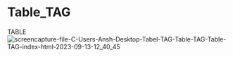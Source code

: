 # Table_TAG
 TABLE
![screencapture-file-C-Users-Ansh-Desktop-Tabel-TAG-Table-TAG-Table-TAG-index-html-2023-09-13-12_40_45](https://github.com/Ansh-02/Table_TAG/assets/144118177/33220d6a-1432-4b3f-94a8-277b03400c5d)
